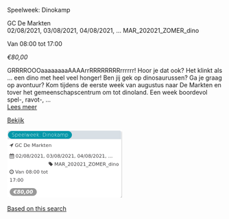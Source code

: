 Speelweek: Dinokamp

GC De Markten  
02/08/2021, 03/08/2021, 04/08/2021, ... MAR\_202021\_ZOMER\_dino  

Van 08:00 tot 17:00

*€80,00*

  

GRRRROOOaaaaaaaaAAAArrRRRRRRRRrrrrrr! Hoor je dat ook? Het klinkt als … een dino met heel veel honger! Ben jij gek op dinosaurussen? Ga je graag op avontuur? Kom tijdens de eerste week van augustus naar De Markten en tover het gemeenschapscentrum om tot dinoland. Een week boordevol spel-, ravot-,  ...  
[Lees meer](https://tickets.vgc.be/activity/subscribe/MAR_202021_ZOMER_dino)

[Bekijk](https://tickets.vgc.be/activity/subscribe/MAR_202021_ZOMER_dino)

![](60444.png)

[Based on this search](https://tickets.vgc.be/activity/index?&vrijeplaatsen=1&Age%5B%5D=3%2C4&entity=244)
